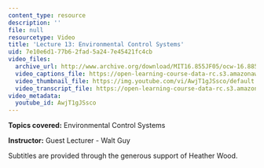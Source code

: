 ```yaml
---
content_type: resource
description: ''
file: null
resourcetype: Video
title: 'Lecture 13: Environmental Control Systems'
uid: 7e10e6d1-77b6-2fad-5a24-7e45421fc4cb
video_files:
  archive_url: http://www.archive.org/download/MIT16.855JF05/ocw-16.885-25oct2005-220k.mp4
  video_captions_file: https://open-learning-course-data-rc.s3.amazonaws.com/16-885j-aircraft-systems-engineering-fall-2005/a679a48cfa095eb9b9ed8312f5b062ca_AwjT1gJSsco.vtt
  video_thumbnail_file: https://img.youtube.com/vi/AwjT1gJSsco/default.jpg
  video_transcript_file: https://open-learning-course-data-rc.s3.amazonaws.com/16-885j-aircraft-systems-engineering-fall-2005/3a1c85ecaf54d2ed0c80eebfa4d52447_AwjT1gJSsco.pdf
video_metadata:
  youtube_id: AwjT1gJSsco
---
```


**Topics covered:** Environmental Control Systems

**Instructor:** Guest Lecturer - Walt Guy

Subtitles are provided through the generous support of Heather Wood.